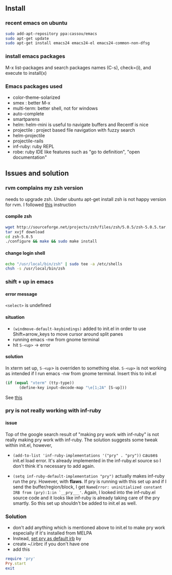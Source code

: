 ## Install
### recent emacs on ubuntu

``` bash
sudo add-apt-repository ppa:cassou/emacs
sudo apt-get update
sudo apt-get install emacs24 emacs24-el emacs24-common-non-dfsg
```

### install emacs packages
M-x list-packages and search packages names (C-s), check=(i), and execute to install(x)

### Emacs packages used
* color-theme-solarized
* smex : better M-x
* multi-term: better shell, not for windows
* auto-complete
* smartparens
* helm: helm-mini is useful to navigate buffers and Recentf is nice
* projectile : project based file navigation with fuzzy search
* helm-projectile
* projectile-rails
* inf-ruby: ruby REPL
* robe: ruby IDE like features such as "go to definition", "open documentation"

## Issues and solution
### rvm complains my zsh version
needs to upgrade zsh. Under ubuntu apt-get install zsh is not happy version for rvm. I followed [this](http://michaelheap.com/installing-zsh-5-0-on-centos-5-7/) instruction
#### compile zsh
``` bash
wget http://sourceforge.net/projects/zsh/files/zsh/5.0.5/zsh-5.0.5.tar.bz2/download
tar xvjf download
cd zsh-5.0.5
./configure && make && sudo make install
```
#### change login shell
``` bash
echo "/usr/local/bin/zsh" | sudo tee -a /etc/shells
chsh -s /usr/local/bin/zsh
```

### shift + up in emacs
#### error message
`<select>` is undefined

#### situation
* `(windmove-default-keybindings)` added to init.el in order to use Shift+arrow_keys to move cursor around split panes
* running emacs -nw from gnome terminal
* hit `S-<up>` -> error

#### solution
In xterm set up, `S-<up`> is overriden to something else. `S-<up>` is not working as intended if I run emacs -nw from gnome terminal. Insert this to init.el
``` lisp
(if (equal "xterm" (tty-type))
      (define-key input-decode-map "\e[1;2A" [S-up]))
```
See [this](http://lists.gnu.org/archive/html/help-gnu-emacs/2011-05/msg00211.html)

### pry is not really working with inf-ruby
#### issue
Top of the google search result of "making pry work with inf-ruby" is not really making pry work with inf-ruby. The solution suggests some tweak within init.el, however,

* ```(add-to-list 'inf-ruby-implementations '("pry" . "pry"))``` causes init.el load error. It's already implemented in the inf-ruby.el source so I don't think it's necessary to add again.

* ```(setq inf-ruby-default-implementation "pry")``` actually makes inf-ruby run the pry. However, with **flaws**. If pry is running with this set up and if I send the buffer/region/block, I get ```NameError: uninitialized constant IRB from (pry):1:in `__pry___'```. Again, I looked into the inf-ruby.el source code and it looks like inf-ruby is already taking care of the pry smartly. So this set up shouldn't be added to init.el as well.

### Solution
* don't add anything which is mentioned above to init.el to make pry work especially if it's installed from MELPA
* Instead, [set pry as default irb](http://blog.revathskumar.com/2012/11/set-pry-as-default-irb.html) by
 * create ~/.irbrc if you don't have one
 * add this
  ```ruby 
require 'pry'
Pry.start
exit
